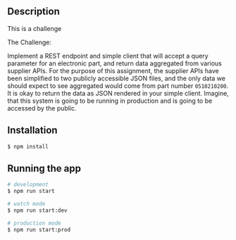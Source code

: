 ## Description

This is a challenge

The Challenge:

Implement a REST endpoint and simple client that will accept a query parameter for an electronic part, and return data aggregated from various supplier APIs. For the purpose of this assignment, the supplier APIs have been simplified to two publicly accessible JSON files, and the only data we should expect to see aggregated would come from part number `0510210200`. It is okay to return the data as JSON rendered in your simple client. Imagine, that this system is going to be running in production and is going to be accessed by the public.

## Installation

```bash
$ npm install
```

## Running the app

```bash
# development
$ npm run start

# watch mode
$ npm run start:dev

# production mode
$ npm run start:prod
```
